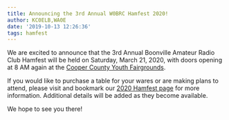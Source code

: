 ```yaml
---
title: Announcing the 3rd Annual W0BRC Hamfest 2020!
author: KC0ELB,WA0E
date: '2019-10-13 12:26:36'
tags: hamfest
---
```


We are excited to announce that the 3rd Annual Boonville Amateur Radio Club Hamfest will be held on Saturday, March 21, 2020, with doors opening at 8 AM again at the <a target='_blank' href='https://maps.google.com/?q=Cooper+County+Fairgrounds+Boonville+MO'>Cooper County Youth Fairgrounds</a>.

If you would like to purchase a table for your wares or are making plans to attend, please visit and bookmark our <a href='/hamfests/2020'>2020 Hamfest page</a> for more information. Additional details will be added as they become available.

We hope to see you there!
